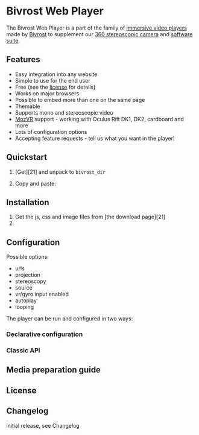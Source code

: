 Bivrost Web Player
==================

The Bivrost Web Player is a part of the family of [immersive video players][1] made by [Bivrost][2] to supplement our [360 stereoscopic camera][3] and [software suite][4].


[1]: TODO 
[2]: http://bivrost360.com
[3]: TODO
[4]: TODO



Features
--------

* Easy integration into any website
* Simple to use for the end user
* Free (see the [license][12] for details)
* Works on major browsers
* Possible to embed more than one on the same page
* Themable
* Supports mono and stereoscopic video
* [MozVR][11] support - working with Oculus Rift DK1, DK2, cardboard and more
* Lots of configuration options
* Accepting feature requests - tell us what you want in the player!

[11]: http://mozvr.com/
[12]: #License


Quickstart
----------

1. [Get][21] and unpack to `bivrost_dir`
2. Copy and paste:

	<link rel="stylesheet" href="bivrost_dir/bivrost.css" />
	<script type="text/javascript" src="bivrost_dir/bivrost-min.js"></script>

	<bivrost-player bivrost-url="stereoscopic_movie_LR.mp4" />

Installation
------------

1. Get the js, css and image files from [the download page][21]
2. 


Configuration
-------------

Possible options:

- urls
- projection
- stereoscopy
- source
- vr/gyro input enabled
- autoplay
- looping

The player can be run and configured in two ways:

### Declarative configuration

### Classic API



Media preparation guide
-----------------------


License
-------


Changelog
---------
initial release, see Changelog